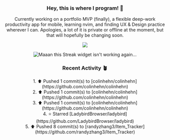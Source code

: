 <h3 align=center>Hey, this is where I program! 🐛</h3>
<p align=center>Currently working on a portfolio MVP (finally), a flexible deep-work productivity app for mobile, learning nvim, and finding UX & Design practice wherever I can. Apologies, a lot of it is private or offline at the moment, but that will hopefully be changing soon.</p>
<p align=center><img src="https://komarev.com/ghpvc/?username=colinhehn" /></p>

<p align=center><img src="https://github-readme-streak-stats.herokuapp.com/?user=colinhehn&theme=ambient_gradient&hide_border=false" alt="Maaan this Streak widget isn't working again..."/></p>

<h3 align=center>Recent Activity 🪴</h3>
<p align=center>
  <!--RECENT_ACTIVITY:start-->
1. ⬆️ Pushed 1 commit(s) to [colinhehn/colinhehn](https://github.com/colinhehn/colinhehn)<br>
2. ⬆️ Pushed 1 commit(s) to [colinhehn/colinhehn](https://github.com/colinhehn/colinhehn)<br>
3. ⬆️ Pushed 1 commit(s) to [colinhehn/colinhehn](https://github.com/colinhehn/colinhehn)<br>
4. ⭐ Starred [LadybirdBrowser/ladybird](https://github.com/LadybirdBrowser/ladybird)<br>
5. ⬆️ Pushed 8 commit(s) to [randyzhang3/Item_Tracker](https://github.com/randyzhang3/Item_Tracker)<br>
<!--RECENT_ACTIVITY:end-->
</p>
